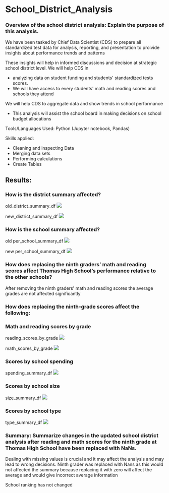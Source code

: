 # School_District_Analysis


### Overview of the school district analysis: Explain the purpose of this analysis.

We have been tasked by Chief Data Scientist (CDS) to prepare all standardized test data for analysis, reporting, and presentation  to proivide insights about performance trends and patterns 

These insights will help in informed discussions and decision at strategic school district level. We will help CDS in 
- analyzing data on student funding and students' standardized tests scores. 
- We will have access to every students' math and reading scores and schools they attend 

We will help CDS to aggregate data and show trends in school  performance
- This analysis will assist the school board in making decisions on school budget allocations

Tools/Languages Used: Python (Jupyter notebook, Pandas)

Skills applied: 
 - Cleaning and inspecting Data
 - Merging data sets
 - Performing calculations
 - Create Tables
 



## Results: 

### How is the district summary affected?

old_district_summary_df
![](Images/district_summary_df.png)

new_district_summary_df
![](Images/updated%20district_summary_df.png)

### How is the school summary affected?
old per_school_summary_df
![](Images/old%20per_school_summary_df.head().png)

new per_school_summary_df
![](Images/new%20per_school_summary_df.head().png)


### How does replacing the ninth graders’ math and reading scores affect Thomas High School’s performance relative to the other schools?
After removing the ninth graders' math and reading scores the average grades are not affected significantly

### How does replacing the ninth-grade scores affect the following:

### Math and reading scores by grade
reading_scores_by_grade
![](Images/new%20math_scores_by_grade.head().png)

math_scores_by_grade
![](Images/new%20reading_scores_by_grade.head().png)


### Scores by school spending
spending_summary_df
![](Images/spending_summary_df.png)

### Scores by school size
size_summary_df
![](Images/new%20size_summary_df.png)

### Scores by school type
type_summary_df
![](Images/new%20type_summary_df.png)

### Summary: Summarize changes in the updated school district analysis after reading and math scores for the ninth grade at Thomas High School have been replaced with NaNs.

Dealing with missing values is crucial and it may affect the analysis and may lead to wrong decisions. Ninth grader was replaced with Nans as this would not affected the summary because replacing it with zero will affect the average and would give incorrect average information

School ranking has not changed 

